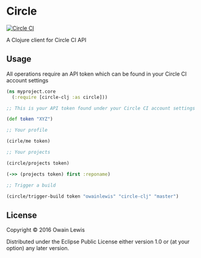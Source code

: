# Circle

[![Circle CI](https://circleci.com/gh/owainlewis/circle-clj.svg?style=svg)](https://circleci.com/gh/owainlewis/circle-clj)

A Clojure client for Circle CI API

## Usage

All operations require an API token which can be found in your Circle CI account settings

```clojure
(ns myproject.core
  (:require [circle-clj :as circle]))

;; This is your API token found under your Circle CI account settings

(def token "XYZ")

;; Your profile

(cirle/me token)

;; Your projects

(circle/projects token)

(->> (projects token) first :reponame)

;; Trigger a build

(circle/trigger-build token "owainlewis" "circle-clj" "master")
```
## License

Copyright © 2016 Owain Lewis

Distributed under the Eclipse Public License either version 1.0 or (at
your option) any later version.
